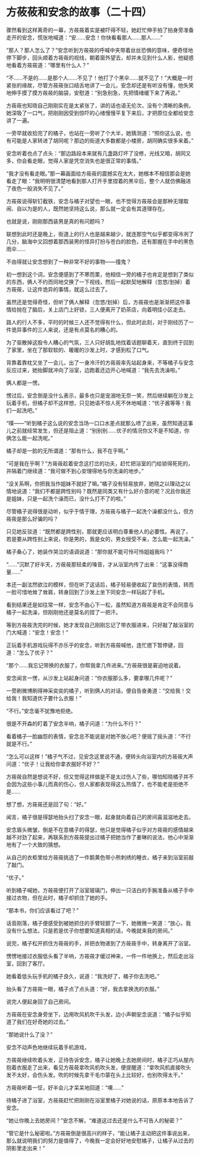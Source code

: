 # 方莜莜和安念的故事（二十四）

骤然看到这样离奇的一幕，方莜莜着实是被吓得不轻，她赶忙伸手拍了拍身旁准备走开的安念，慌张地喊道：“安……安念！你快看看那人……那人……”

“那人？那人怎么了？”安念听到方莜莜的呼喊中夹带着丝丝恐惧的意味，便奇怪地停下脚步，回头顺着方莜莜的视线，朝着窗外望去，却并未见到什么人影，他疑惑地看着方莜莜道：“哪里有什么人？”

“不……不是的……是那个人……不见了！他打了个黑伞……就不见了！”大概是一时紧张的缘故，尽管方莜莜张口结舌地讲了一会儿，安念却还是有听没有懂，他失笑地伸手摸了摸方莜莜的脑袋，安慰道：“别急别急，先把情绪缓下来了再说。”

方莜莜也知晓自己刚刚实在是太紧张了，讲的话也语无伦次，没有个清晰的条例，她深吸了一口气，把刚刚因受到惊吓的心绪慢慢平复下来后，才把原位全都给安念讲了一遍。

一旁早就收拾完了的橘子，也站在一旁听了个大半，她猜测道：“照你这么说，也有可能是人家转进了胡同呢？那边的街道大多数都是小楼房，胡同确实很多来着。”

安念听着也点了点头：“那边路段本来就有几盏路灯坏了没修，光线又暗，胡同又多，你会看走眼，觉得人家是凭空消失也是很正常的事情。”

“我才没有看走眼。”那一幕画面给方莜莜的震撼实在太大，她根本不相信那会是她看走了眼：“我明明很清楚地看到那人打开手里捏着的黑伞后，整个人就仿佛融进了夜色一般消失不见了。”

方莜莜说得斩钉截铁，安念与橘子对望也一眼，也不觉得方莜莜会是那种无理取闹、自以为是的人，既然她坚持这么说，那么就一定会有其道理存在。

也就是说，刚刚那西装男是真的有问题吗？

联想到此时还是晚上，街道上的行人也是越来越少，就连那空气似乎都变得冷冽了几分，脑海中又回想着那西装男的怪异打扮与苍白的脸色，还有那握在手中的黑色雨伞……

不由得就让安念想到了一种非常不好的事物——撞鬼？

初一想到这个词，安念便感到了不寒而栗，他相信一旁的橘子也肯定是想到了类似的东西，俩人不约而同地交换了一下视线，然后一起默契地解释（忽悠/划掉）着方莜莜，让这件诡异的事情，就这么过去了。

虽然还是觉得奇怪，但听了俩人解释（忽悠/划掉）后，方莜莜也是渐渐把这件事情给抛在了脑后，关上店门上好锁，三人便离开了奶茶店，向着明佳小区走去。

路人的行人不多，平时的时候三人还不觉得有什么，但此时此刻，对于刚经历了一件诡异事件的三人来说，还是有点莫名的糟心的。

为了驱散掉这股令人糟心的气氛，三人只好胡乱地找着话题聊着天，直到终于回到了家里，坐在了那软软的、暖暖的沙发上时，才感到松了口气。

背靠着靠枕又坐了一会儿，出了一身冷汗的方莜莜率先站起身来，不等橘子与安念反应过来，她抬脚就冲向了浴室，边跑着还边开心地喊道：“我先去洗澡啦。”

俩人都是一愣。

愣过后，安念倒是没什么表示，最多也只是宠溺地无奈一笑，然后继续躺在沙发上玩着手机，但橘子却不这样想，只见她语不惊人死不休地喊道：“优子酱等等！我们一起洗吧。”

“噗——”听到橘子这么说的安念当场一口口水差点就那么喷了出来，虽然知道这事儿之前就经常发生，但还是阻止道：“别别别……优子的情况你又不是不知道，你俩怎么能一起洗呢。”

橘子却是一脸的无所谓道：“那有什么，我不在乎啊。”

“可是我在乎啊？”方莜莜趁着安念这打岔的功夫，赶忙把浴室的门给锁得死死的，并隔着门继续道：“我可做不到心安理得地与你洗澡的地步。”

“没关系啊，你把我当作姐妹不就好了嘛。”橘子没有轻易放弃，她晓之以理动之以情地说道：“我们不都是跨性别吗？既然是同类又有什么好介意的呢？况且你我还是姐妹，只是一起洗个澡而已，没什么打不了的啦。”

尽管橘子说得很是动听，似乎于情于理，方莜莜与橘子一起洗个澡都没什么，但方莜莜是那么好骗的吗？

只见她反驳道：“既然都是跨性别，那就更应该明白尊重他人的必要性。再说了，若是要从跨性别上来说，你是男的，我是女的，男女授受不亲，怎么能一起洗澡。”

橘子桑心了，她装作哭泣的语调说道：“那你就不能可怜可怜姐姐我吗？”

“……”沉默了好半天，方莜莜那轻柔的嗓音，才从浴室内传了出来：“这事没得商量……”

本还一副泫然欲泣的模样，但在听了这话后，橘子轻易便收起了哀伤的表情，转而一脸可惜地耸了耸肩，转身回到了沙发上坐下同安念一样玩起了手机。

看到结果还是如往常一样，安念不由心下一松，虽然知道方莜莜是肯定不会同意与橘子一起洗澡，但刚刚他还是莫名的捏了一把汗。

等到方莜莜洗完的时候，她才发现自己刚刚忘记了带衣服进来，只好敲了敲浴室的门大喊道：“安念！安念！”

正玩着手机游戏玩得不亦乐乎的安念，听到方莜莜喊他，连忙摁下暂停键，回道：“怎么了优子？”

“那个……我忘记带换的衣服了，你帮我拿几件进来。”方莜莜很是窘迫地说着。

安念闻言一愣，从沙发上站起身问道：“你衣服那么多，要拿哪几件呢？”

一旁刷微博刷得神采奕奕的橘子，听到俩人的对话，便自告奋勇道：“交给我！交给我！我知道优子要什么衣服！”

“不行。”安念毫不犹豫地拒绝。

很是不开森的盯着了安念半响，橘子问道：“为什么不行？”

看着橘子一脸幽怨的表情，安念总不能说是对她不放心吧？便摇了摇头道：“不行就是不行。”

“怎么可以这样！”橘子气不过，见安念这里说不通，便转头向浴室内的方莜莜大声问道：“优子！让我给你拿衣服好不好？”

方莜莜自然是想说不好，但又觉得这样做是不是太过伤人了些，哪怕知晓橘子并不会因为这些小事儿而真的伤心，但人家都表现得这么热情了，也不能老是拒绝不是……

想了想，方莜莜还是回了句：“好。”

闻言，橘子很是得瑟地抬头扫了安念一眼，起身就向着自己的房间喜滋滋地走去。

安念眉头微皱，倒是不在意橘子的得瑟，他只是觉得橘子似乎对方莜莜的感情越来越不对劲了起来，再联系到方莜莜提出过橘子把她当作了姜琳的说法，他心中渐渐地有了一个大致的猜想。

从自己的衣柜里给方莜莜挑选了一件鹅黄色带小熊刺绣的睡衣，橘子来到浴室前敲了敲门。

“优子。”

听到橘子喊她，方莜莜便打开了浴室玻璃门，伸出一只洁白的手腕准备从橘子手中接过衣物，但在此时，橘子却抓住了她的手。

“那本书，你们应该看过了吧？”

话音刚落，橘子便感受到被她抓住的手臂轻颤了一下，她微微一笑道：“放心，我没有什么想法，只是若是优子你想要知道真相的话，今晚就来我的房间。”

说完，橘子松开抓住方莜莜的手，并把衣物递到了方莜莜手中，转身离开了浴室。

愣愣地接过衣服低头看了半响，方莜莜才缓过神来，一件一件地换上，然后走出浴室，回到了客厅。

她看着低头玩手机的橘子良久，说道：“我洗好了，橘子你去洗吧。”

抬头看了方莜莜一眼，橘子点了点头道：“好，我去拿换洗的衣服。”

说完人便起身回了自己房间。

方莜莜在安念身旁坐下，边用吹风机吹干头发，边小声朝安念说道：“橘子似乎知道了我们在好奇她的过去。”

“那她说什么了没？”

安念不动声色地继续玩着手机游戏，

方莜莜继续吹着头发，正待告诉安念，橘子让她晚上去她房间时，橘子正巧从屋内抱着衣服走了出来，看见方莜莜拿吹风机吹头发，便提醒道：“拿吹风机直接吹头发不太好，会伤头发。吹的时候先拿干毛巾蒙在头上比较好，也别吹得太干。”

方莜莜听着一怔，好半会儿才呆呆地回道：“噢……”

待橘子进了浴室，方莜莜赶忙把刚刚在浴室里橘子对她说的话，原原本本地告诉了安念。

“她让你晚上去她房间？”安念不解，“难道这过去还是什么不可告人的秘密？”

“管它是什么秘密啦。”方莜莜倒是很高兴的样子，“能让橘子主动把这件事说出来，那么就说明我们的努力是值得了，今晚我一定会好好地安慰橘子，让橘子从过去的阴影里走出来！”
